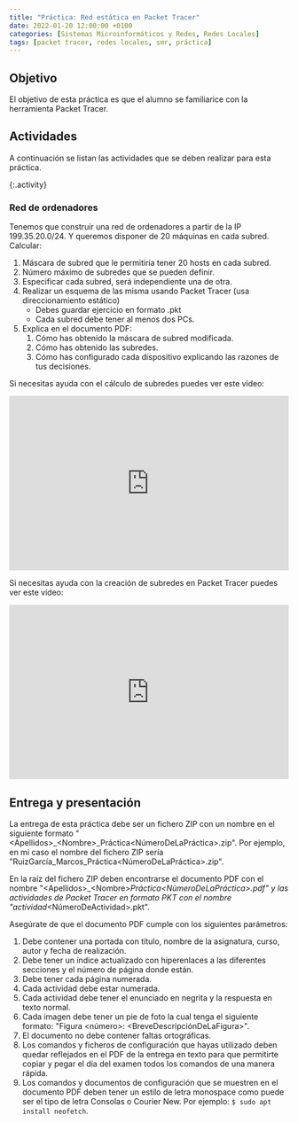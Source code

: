 ```yaml
---
title: "Práctica: Red estática en Packet Tracer"
date: 2022-01-20 12:00:00 +0100
categories: [Sistemas Microinformáticos y Redes, Redes Locales]
tags: [packet tracer, redes locales, smr, práctica]
---
```


## Objetivo

El objetivo de esta práctica es que el alumno se familiarice con la herramienta Packet Tracer.

## Actividades

A continuación se listan las actividades que se deben realizar para esta práctica.

{:.activity}
### Red de ordenadores

Tenemos que construir una red de ordenadores a partir de la IP 199.35.20.0/24. Y queremos disponer de 20 máquinas en cada subred. Calcular:

1. Máscara de subred que le permitiría tener 20 hosts en cada subred.
1. Número máximo de subredes que se pueden definir.
1. Especificar cada subred, será independiente una de otra.
1. Realizar un esquema de las misma usando Packet Tracer (usa direccionamiento estático)
    - Debes guardar ejercicio en formato .pkt
    - Cada subred debe tener al menos dos PCs.
1. Explica en el documento PDF:
    1. Cómo has obtenido la máscara de subred modificada.
    1. Cómo has obtenido las subredes.
    1. Cómo has configurado cada dispositivo explicando las razones de tus decisiones.

Si necesitas ayuda con el cálculo de subredes puedes ver este vídeo:

<iframe width="100%" height="315" src="https://www.youtube.com/embed/lEKR7WtKzDA" title="YouTube video player" frameborder="0" allow="accelerometer; autoplay; clipboard-write; encrypted-media; gyroscope; picture-in-picture" allowfullscreen></iframe>

Si necesitas ayuda con la creación de subredes en Packet Tracer puedes ver este vídeo:

<iframe width="100%" height="315" src="https://www.youtube.com/embed/Mk8UZYTP3Xo" title="YouTube video player" frameborder="0" allow="accelerometer; autoplay; clipboard-write; encrypted-media; gyroscope; picture-in-picture" allowfullscreen></iframe>

## Entrega y presentación

La entrega de esta práctica debe ser un fichero ZIP con un nombre en el siguiente formato "\<Apellidos\>_\<Nombre\>_Práctica\<NúmeroDeLaPráctica\>.zip". Por ejemplo, en mi caso el nombre del fichero ZIP sería "RuizGarcía_Marcos_Práctica\<NúmeroDeLaPráctica\>.zip".

En la raíz del fichero ZIP deben encontrarse el documento PDF con el nombre "\<Apellidos\>_\<Nombre\>_Práctica\<NúmeroDeLaPráctica\>.pdf" y las actividades de Packet Tracer en formato PKT con el nombre "actividad_\<NúmeroDeActividad\>.pkt".

Asegúrate de que el documento PDF cumple con los siguientes parámetros:

1. Debe contener una portada con título, nombre de la asignatura, curso, autor y fecha de realización.
2. Debe tener un índice actualizado con hiperenlaces a las diferentes secciones y el número de página donde están.
3. Debe tener cada página numerada.
4. Cada actividad debe estar numerada. 
5. Cada actividad debe tener el enunciado en negrita y la respuesta en texto normal.
6. Cada imagen debe tener un pie de foto la cual tenga el siguiente formato: "Figura \<número\>: \<BreveDescripciónDeLaFigura\>".
7. El documento no debe contener faltas ortográficas.
8. Los comandos y ficheros de configuración que hayas utilizado deben quedar reflejados en el PDF de la entrega en texto para que permitirte copiar y pegar el día del examen todos los comandos de una manera rápida.
9. Los comandos y documentos de configuración que se muestren en el documento PDF deben tener un estilo de letra monospace como puede ser el tipo de letra Consolas o Courier New. Por ejemplo: `$ sudo apt install neofetch`.